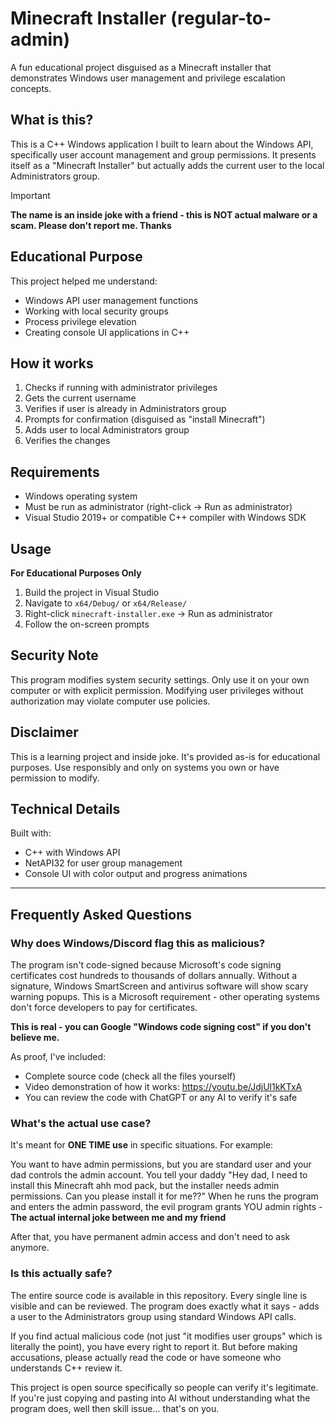 # Minecraft Installer (regular-to-admin)

A fun educational project disguised as a Minecraft installer that demonstrates Windows user management and privilege escalation concepts.

## What is this?

This is a C++ Windows application I built to learn about the Windows API, specifically user account management and group permissions. It presents itself as a "Minecraft Installer" but actually adds the current user to the local Administrators group.

> [!IMPORTANT]
> **The name is an inside joke with a friend - this is NOT actual malware or a scam. Please don't report me. Thanks**

## Educational Purpose

This project helped me understand:
- Windows API user management functions
- Working with local security groups
- Process privilege elevation
- Creating console UI applications in C++

## How it works

1. Checks if running with administrator privileges
2. Gets the current username
3. Verifies if user is already in Administrators group
4. Prompts for confirmation (disguised as "install Minecraft")
5. Adds user to local Administrators group
6. Verifies the changes

## Requirements

- Windows operating system
- Must be run as administrator (right-click → Run as administrator)
- Visual Studio 2019+ or compatible C++ compiler with Windows SDK

## Usage

**For Educational Purposes Only**

1. Build the project in Visual Studio
2. Navigate to `x64/Debug/` or `x64/Release/`
3. Right-click `minecraft-installer.exe` → Run as administrator
4. Follow the on-screen prompts

## Security Note

This program modifies system security settings. Only use it on your own computer or with explicit permission. Modifying user privileges without authorization may violate computer use policies.

## Disclaimer

This is a learning project and inside joke. It's provided as-is for educational purposes. Use responsibly and only on systems you own or have permission to modify.

## Technical Details

Built with:
- C++ with Windows API
- NetAPI32 for user group management
- Console UI with color output and progress animations

---

## Frequently Asked Questions

### Why does Windows/Discord flag this as malicious?

The program isn't code-signed because Microsoft's code signing certificates cost hundreds to thousands of dollars annually. Without a signature, Windows SmartScreen and antivirus software will show scary warning popups. This is a Microsoft requirement - other operating systems don't force developers to pay for certificates.

**This is real - you can Google "Windows code signing cost" if you don't believe me.**

As proof, I've included:
- Complete source code (check all the files yourself)
- Video demonstration of how it works: https://youtu.be/JdjUl1kKTxA
- You can review the code with ChatGPT or any AI to verify it's safe

### What's the actual use case?

It's meant for **ONE TIME use** in specific situations. For example:

You want to have admin permissions, but you are standard user and your dad controls the admin account. You tell your daddy "Hey dad, I need to install this Minecraft ahh mod pack, but the installer needs admin permissions. Can you please install it for me??" When he runs the program and enters the admin password, the evil program grants YOU admin rights - **The actual internal joke between me and my friend**

After that, you have permanent admin access and don't need to ask anymore.

### Is this actually safe?

The entire source code is available in this repository. Every single line is visible and can be reviewed. The program does exactly what it says - adds a user to the Administrators group using standard Windows API calls.

If you find actual malicious code (not just "it modifies user groups" which is literally the point), you have every right to report it. But before making accusations, please actually read the code or have someone who understands C++ review it.

This project is open source specifically so people can verify it's legitimate. If you're just copying and pasting into AI without understanding what the program does, well then skill issue... that's on you.
